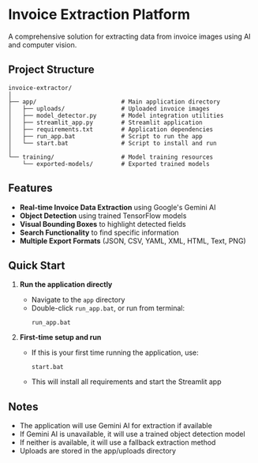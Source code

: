 # Invoice Extraction Platform

A comprehensive solution for extracting data from invoice images using AI and computer vision.

## Project Structure

```
invoice-extractor/
│
├── app/                        # Main application directory
│   ├── uploads/                # Uploaded invoice images
│   ├── model_detector.py       # Model integration utilities
│   ├── streamlit_app.py        # Streamlit application
│   ├── requirements.txt        # Application dependencies
│   ├── run_app.bat             # Script to run the app
│   └── start.bat               # Script to install and run
│
└── training/                   # Model training resources
    └── exported-models/        # Exported trained models
```

## Features

- **Real-time Invoice Data Extraction** using Google's Gemini AI
- **Object Detection** using trained TensorFlow models
- **Visual Bounding Boxes** to highlight detected fields
- **Search Functionality** to find specific information
- **Multiple Export Formats** (JSON, CSV, YAML, XML, HTML, Text, PNG)

## Quick Start

1. **Run the application directly**
   - Navigate to the `app` directory
   - Double-click `run_app.bat`, or run from terminal:
     ```
     run_app.bat
     ```

2. **First-time setup and run**
   - If this is your first time running the application, use:
     ```
     start.bat
     ```
   - This will install all requirements and start the Streamlit app

## Notes

- The application will use Gemini AI for extraction if available
- If Gemini AI is unavailable, it will use a trained object detection model
- If neither is available, it will use a fallback extraction method
- Uploads are stored in the app/uploads directory